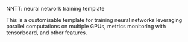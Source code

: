 NNTT: neural network training template

This is a customisable template for training neural networks leveraging parallel computations on multiple GPUs, metrics monitoring with tensorboard, and other features.